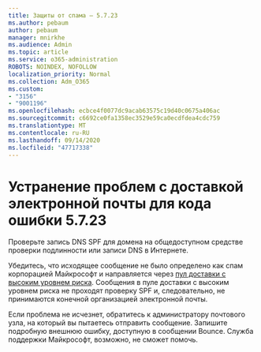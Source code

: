```yaml
---
title: Защиты от спама — 5.7.23
ms.author: pebaum
author: pebaum
manager: mnirkhe
ms.audience: Admin
ms.topic: article
ms.service: o365-administration
ROBOTS: NOINDEX, NOFOLLOW
localization_priority: Normal
ms.collection: Adm_O365
ms.custom:
- "3156"
- "9001196"
ms.openlocfilehash: ecbce4f0077dc9acab63575c19d40c0675a406ac
ms.sourcegitcommit: c6692ce0fa1358ec3529e59ca0ecdfdea4cdc759
ms.translationtype: MT
ms.contentlocale: ru-RU
ms.lasthandoff: 09/14/2020
ms.locfileid: "47717338"
---
```

# <a name="fix-email-delivery-issues-for-error-code-5723"></a>Устранение проблем с доставкой электронной почты для кода ошибки 5.7.23

Проверьте запись DNS SPF для домена на общедоступном средстве проверки подлинности или записи DNS в Интернете.

Убедитесь, что исходящее сообщение не было определено как спам корпорацией Майкрософт и направляется через [пул доставки с высоким уровнем риска](https://docs.microsoft.com/microsoft-365/security/office-365-security/high-risk-delivery-pool-for-outbound-messages). Сообщения в пуле доставки с высоким уровнем риска не проходят проверку SPF и, следовательно, не принимаются конечной организацией электронной почты.

Если проблема не исчезнет, обратитесь к администратору почтового узла, на который вы пытаетесь отправить сообщение. Запишите подробную внешнюю ошибку, доступную в сообщении Bounce. Служба поддержки Майкрософт, возможно, не сможет помочь.
